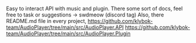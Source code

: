 Easy to interact API with music and plugin.
There some sort of docs, feel free to task or suggestions -> swdmeow (discord tag)
Also, there README.md file in every project,
https://github.com/klybok-team/AudioPlayer/tree/main/src/AudioPlayer.API
https://github.com/klybok-team/AudioPlayer/tree/main/src/AudioPlayer.Plugin
